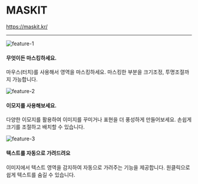 # MASKIT

https://maskit.kr/

---

![feature-1](https://github.com/user-attachments/assets/39e2173d-ac9e-4f33-bdbc-420c3e705ac8)

#### 무엇이든 마스킹하세요.

마우스(터치)를 사용해서 영역을 마스킹하세요. 마스킹한 부분을 크기조정, 투명조절까지 가능합니다.
<br>

![feature-2](https://github.com/user-attachments/assets/e01fa16e-8e2a-4139-a8fd-d8fe69065b11)

#### 이모지를 사용해보세요.

다양한 이모지를 활용하여 이미지를 꾸미거나 표현을 더 풍성하게 만들어보세요. 손쉽게 크기를 조절하고 배치할 수 있습니다.
<br>

![feature-3](https://github.com/user-attachments/assets/96a25c81-a25f-4b1e-9c20-866b85a78ba6)

#### 텍스트를 자동으로 가려드려요

이미지에서 텍스트 영역을 감지하여 자동으로 가려주는 기능을 제공합니다. 원클릭으로 쉽게 텍스트를 숨길 수 있습니다.
